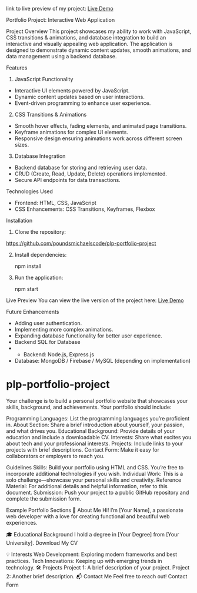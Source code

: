 link to live preview of my project: 
[Live Demo](https://plp-portfolio-project.vercel.app/)



Portfolio Project: Interactive Web Application

 Project Overview
This project showcases my ability to work with JavaScript, CSS transitions & animations, and database integration
to build an interactive and visually appealing web application. The application is designed to demonstrate dynamic content updates, smooth animations, and data management using a backend database.

 Features

1. JavaScript Functionality
- Interactive UI elements powered by JavaScript.
- Dynamic content updates based on user interactions.
- Event-driven programming to enhance user experience.

 2. CSS Transitions & Animations
- Smooth hover effects, fading elements, and animated page transitions.
- Keyframe animations for complex UI elements.
- Responsive design ensuring animations work across different screen sizes.

 3. Database Integration
- Backend database for storing and retrieving user data.
- CRUD (Create, Read, Update, Delete) operations implemented.
- Secure API endpoints for data transactions.

Technologies Used
- Frontend: HTML, CSS, JavaScript
- CSS Enhancements: CSS Transitions, Keyframes, Flexbox


 Installation

1. Clone the repository:
   
 https://github.com/poundsmichaelscode/plp-portfolio-project
   
2. Install dependencies:
   
   npm install
   
3. Run the application:
   
   npm start
  
 Live Preview
You can view the live version of the project here: [Live Demo](https://plp-portfolio-project.vercel.app/)

Future Enhancements
- Adding user authentication.
- Implementing more complex animations.
- Expanding database functionality for better user experience.
- Backend SQL for Database
- - Backend: Node.js, Express.js
- Database: MongoDB / Firebase / MySQL (depending on implementation)



























# plp-portfolio-project


Your challenge is to build a personal portfolio website that showcases your skills, background, and achievements. Your portfolio should include:

Programming Languages: List the programming languages you’re proficient in.
About Section: Share a brief introduction about yourself, your passion, and what drives you.
Educational Background: Provide details of your education and include a downloadable CV.
Interests: Share what excites you about tech and your professional interests.
Projects: Include links to your projects with brief descriptions.
Contact Form: Make it easy for collaborators or employers to reach you.


 Guidelines
Skills: Build your portfolio using HTML and CSS. You’re free to incorporate additional technologies if you wish.
Individual Work: This is a solo challenge—showcase your personal skills and creativity.
Reference Material: For additional details and helpful information, refer to this document.
Submission: Push your project to a public GitHub repository and complete the submission form.

Example Portfolio Sections
📝 About Me
Hi! I’m [Your Name], a passionate web developer with a love for creating functional and beautiful web experiences.

🎓 Educational Background
I hold a degree in [Your Degree] from [Your University].
Download My CV

💡 Interests
Web Development: Exploring modern frameworks and best practices.
Tech Innovations: Keeping up with emerging trends in technology.
🛠️ Projects
Project 1: A brief description of your project.
Project 2: Another brief description.
📬 Contact Me
Feel free to reach out! Contact Form
